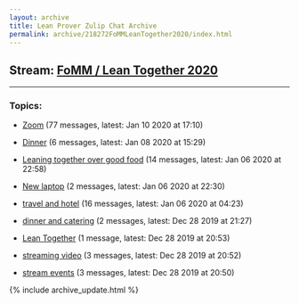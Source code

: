```yaml
---
layout: archive
title: Lean Prover Zulip Chat Archive
permalink: archive/218272FoMMLeanTogether2020/index.html
---
```


## Stream: [FoMM / Lean Together 2020](https://leanprover-community.github.io/archive/218272FoMMLeanTogether2020/index.html)
---

### Topics:

* [Zoom](71430Zoom.html) (77 messages, latest: Jan 10 2020 at 17:10)

* [Dinner](11009Dinner.html) (6 messages, latest: Jan 08 2020 at 15:29)

* [Leaning together over good food](00462Leaningtogetherovergoodfood.html) (14 messages, latest: Jan 06 2020 at 22:58)

* [New laptop](24955Newlaptop.html) (2 messages, latest: Jan 06 2020 at 22:30)

* [travel and hotel](81662travelandhotel.html) (16 messages, latest: Jan 06 2020 at 04:23)

* [dinner and catering](71041dinnerandcatering.html) (2 messages, latest: Dec 28 2019 at 21:27)

* [Lean Together](47203LeanTogether.html) (1 message, latest: Dec 28 2019 at 20:53)

* [streaming video](82274streamingvideo.html) (3 messages, latest: Dec 28 2019 at 20:52)

* [stream events](95106streamevents.html) (3 messages, latest: Dec 28 2019 at 20:50)


{% include archive_update.html %}